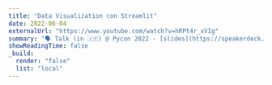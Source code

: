 ```yaml
---
title: "Data Visualization con Streamlit"
date: 2022-06-04
externalUrl: "https://www.youtube.com/watch?v=hRPt4r_xVIg"
summary: "🗣 Talk (in 🇮🇹) @ Pycon 2022 - [slides](https://speakerdeck.com/lcorbucci/data-visualization-con-streamlit) <br /> I gave a short introduction to Streamlit and how to use it to create data apps."
showReadingTime: false
_build:
  render: "false"
  list: "local"
---
```

